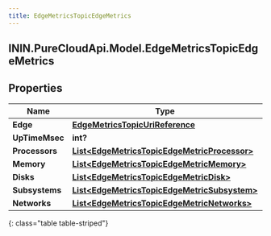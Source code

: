 ```yaml
---
title: EdgeMetricsTopicEdgeMetrics
---
```

## ININ.PureCloudApi.Model.EdgeMetricsTopicEdgeMetrics

## Properties

|Name | Type | Description | Notes|
|------------ | ------------- | ------------- | -------------|
| **Edge** | [**EdgeMetricsTopicUriReference**](EdgeMetricsTopicUriReference.html) |  | [optional] |
| **UpTimeMsec** | **int?** |  | [optional] |
| **Processors** | [**List&lt;EdgeMetricsTopicEdgeMetricProcessor&gt;**](EdgeMetricsTopicEdgeMetricProcessor.html) |  | [optional] |
| **Memory** | [**List&lt;EdgeMetricsTopicEdgeMetricMemory&gt;**](EdgeMetricsTopicEdgeMetricMemory.html) |  | [optional] |
| **Disks** | [**List&lt;EdgeMetricsTopicEdgeMetricDisk&gt;**](EdgeMetricsTopicEdgeMetricDisk.html) |  | [optional] |
| **Subsystems** | [**List&lt;EdgeMetricsTopicEdgeMetricSubsystem&gt;**](EdgeMetricsTopicEdgeMetricSubsystem.html) |  | [optional] |
| **Networks** | [**List&lt;EdgeMetricsTopicEdgeMetricNetworks&gt;**](EdgeMetricsTopicEdgeMetricNetworks.html) |  | [optional] |
{: class="table table-striped"}



